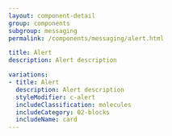 ```yaml
---
layout: component-detail
group: components
subgroup: messaging
permalink: /components/messaging/alert.html

title: Alert
description: Alert description

variations:
- title: Alert
  description: Alert description
  styleModifier: c-alert
  includeClassification: molecules
  includeCategory: 02-blocks
  includeName: card
---
```

